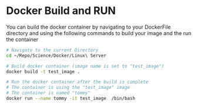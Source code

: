 # Docker Build and RUN

You can build the docker container by navigating to your DockerFile directory and using the following commands to build your image and the run the container

```bash
# Navigate to the current Directory
cd ~/Repo/Science/Docker/Linux\ Server

# Build docker container (image name is set to "test_image")
docker build -t test_image .

# Run the docker container after the build is complete
# The container is using the "test_image" image
# The container is named "tommy"
docker run --name tommy -it test_image  /bin/bash
```

